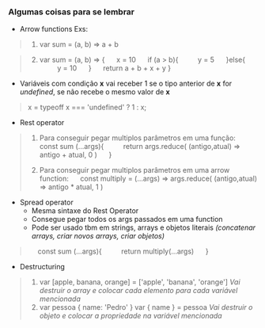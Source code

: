 ### Algumas coisas para se lembrar

- Arrow functions
Exs:
> 1. var sum = (a, b) => a + b

> 2. var sum = (a, b) => {
>       &nbsp;&nbsp;&nbsp;&nbsp; x = 10
>       &nbsp;&nbsp;&nbsp;&nbsp; if (a > b){
>       &nbsp;&nbsp;&nbsp;&nbsp;&nbsp;&nbsp;&nbsp;&nbsp; y = 5
>       &nbsp;&nbsp;&nbsp;&nbsp; }else{
>       &nbsp;&nbsp;&nbsp;&nbsp;&nbsp;&nbsp;&nbsp;&nbsp; y = 10
>       &nbsp;&nbsp;&nbsp;&nbsp; }
>       &nbsp;&nbsp;&nbsp;&nbsp; return a + b + x + y
>   }

- Variáveis com condição
  **x** vai receber 1 se o tipo anterior de **x** for *undefined*, se não recebe o mesmo valor de **x**
> x = typeoff x === 'undefined' ? 1 : x;

- Rest operator
> 1. Para conseguir pegar multiplos parâmetros em uma função:
> &nbsp;&nbsp;&nbsp;&nbsp; const sum (...args){
> &nbsp;&nbsp;&nbsp;&nbsp;&nbsp;&nbsp;&nbsp;&nbsp; return args.reduce( (antigo,atual) => antigo + atual, 0 )
> &nbsp;&nbsp;&nbsp;&nbsp; } 
>
> 2. Para conseguir pegar multiplos parâmetros em uma arrow function:
> &nbsp;&nbsp;&nbsp;&nbsp; const multiply = (...args) => args.reduce( (antigo,atual) => antigo * atual, 1 )

- Spread operator
  - Mesma sintaxe do Rest Operator
  - Consegue pegar todos os args passados em uma function
  - Pode ser usado tbm em strings, arrays e objetos literais
  *(concatenar arrays, criar novos arrays, criar objetos)*
> &nbsp;&nbsp;&nbsp;&nbsp; const sum (...args){
> &nbsp;&nbsp;&nbsp;&nbsp;&nbsp;&nbsp;&nbsp;&nbsp; return multiply(...args)
> &nbsp;&nbsp;&nbsp;&nbsp; } 

- Destructuring
> 1. var [apple, banana, orange] = ['apple', 'banana', 'orange']
> *Vai destruir o array e colocar cada elemento para cada variável mencionada*
> 2. var pessoa { name: 'Pedro' }
> var { name } = pessoa
> *Vai destruir o objeto e colocar a propriedade na variável mencionada*
